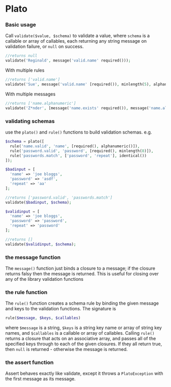 Plato
=====

### Basic usage

Call `validate($value, $schema)` to validate a value, where `schema` is a callable or array of callables, each returning any string message on validation failure, or `null` on success.

````php
//returns null
validate('Reginald', message('valid.name' required()));
````

With multiple rules
````php
//returns ['valid.name']
validate('Sue', message('valid.name' [required()), minlength(5), alphanumeric()]));
````

With multiple messages
````php
//returns ['name.alphanumeric']
validate('Z*nder', [message('name.exists' required()), message('name.alphanumeric', alphanumeric())]);
````
### validating schemas

use the `plato()` and `rule()` functions to build validation schemas. e.g.

````php
$schema = plato([
  rule('name.valid', 'name', [required(), alphanumeric()]),
  rule('password.valid', 'password', [required(), minlength(8)]),
  rule('passwords.match', ['password', 'repeat'], identical())
]);

$badinput = [
  'name' => 'joe bloggs',
  'password' => 'asdf',
  'repeat' => 'aa'
];

//returns ['password.valid', 'passwords.match']
validate($badinput, $schema);

$validinput = [
  'name' => 'joe bloggs',
  'password' => 'password',
  'repeat' => 'password'
];

//returns []
validate($validinput, $schema);
````

### the message function

The `message()` function just binds a closure to a message; if the closure returns falsy then the message is returned. This is useful for closing over any of the library validation functions

### the rule function

The `rule()` function creates a schema rule by binding the given message and keys to the validation functions. The signature is
````php
rule($message, $keys, $callables)
````
where `$message` is a string, `$keys` is a string key name or array of string key names, and `$callables` is a callable or array of callables.  Calling `rule()` returns a closure that acts on an associative array, and passes all of the specified keys through to each of the given closures. If they all return true, then `null` is returned - otherwise the message is returned.


### the assert function
Assert behaves exactly like validate, except it throws a `PlatoException` with the first message as its message.
